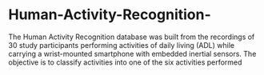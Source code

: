 # Human-Activity-Recognition-
The Human Activity Recognition database was built from the recordings of 30 study participants performing activities of daily living (ADL) while carrying a wrist-mounted smartphone with embedded inertial sensors. The objective is to classify activities into one of the six activities performed

